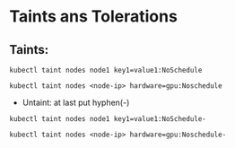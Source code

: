 # Taints ans Tolerations
## Taints:
```
kubectl taint nodes node1 key1=value1:NoSchedule

kubectl taint nodes <node-ip> hardware=gpu:Noschedule
```

* Untaint: at last put hyphen(-)
```
kubectl taint nodes node1 key1=value1:NoSchedule-

kubectl taint nodes <node-ip> hardware=gpu:Noschedule-
```
